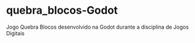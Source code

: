 # quebra_blocos-Godot
Jogo Quebra Blocos desenvolvido na Godot durante a disciplina de Jogos Digitais
